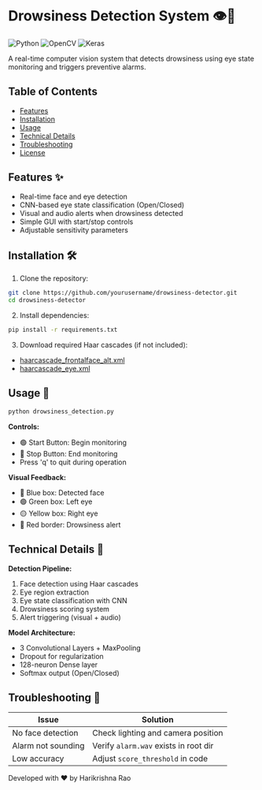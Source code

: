 
# Drowsiness Detection System 👁️🚨

![Python](https://img.shields.io/badge/Python-3.6%2B-blue)
![OpenCV](https://img.shields.io/badge/OpenCV-4.0%2B-green)
![Keras](https://img.shields.io/badge/Keras-2.3%2B-red)

A real-time computer vision system that detects drowsiness using eye state monitoring and triggers preventive alarms.

## Table of Contents
- [Features](#features-)
- [Installation](#installation-)
- [Usage](#usage-)
- [Technical Details](#technical-details-)
- [Troubleshooting](#troubleshooting-)
- [License](#license-)

## Features ✨
- Real-time face and eye detection
- CNN-based eye state classification (Open/Closed)
- Visual and audio alerts when drowsiness detected
- Simple GUI with start/stop controls
- Adjustable sensitivity parameters

## Installation 🛠️

1. Clone the repository:
```bash
git clone https://github.com/yourusername/drowsiness-detector.git
cd drowsiness-detector
```

2. Install dependencies:
```bash
pip install -r requirements.txt
```

3. Download required Haar cascades (if not included):
- [haarcascade_frontalface_alt.xml](https://github.com/opencv/opencv/blob/master/data/haarcascades/haarcascade_frontalface_alt.xml)
- [haarcascade_eye.xml](https://github.com/opencv/opencv/blob/master/data/haarcascades/haarcascade_eye.xml)

## Usage 🚀
```bash
python drowsiness_detection.py
```

**Controls:**
- 🟢 Start Button: Begin monitoring
- 🔴 Stop Button: End monitoring
- Press 'q' to quit during operation

**Visual Feedback:**
- 🔵 Blue box: Detected face
- 🟢 Green box: Left eye
- 🟡 Yellow box: Right eye
- 🔴 Red border: Drowsiness alert


## Technical Details 🔧
**Detection Pipeline:**
1. Face detection using Haar cascades
2. Eye region extraction
3. Eye state classification with CNN
4. Drowsiness scoring system
5. Alert triggering (visual + audio)

**Model Architecture:**
- 3 Convolutional Layers + MaxPooling
- Dropout for regularization
- 128-neuron Dense layer
- Softmax output (Open/Closed)

## Troubleshooting 🐛
| Issue | Solution |
|-------|----------|
| No face detection | Check lighting and camera position |
| Alarm not sounding | Verify `alarm.wav` exists in root dir |
| Low accuracy | Adjust `score_threshold` in code |


Developed with ❤️ by Harikrishna Rao 
